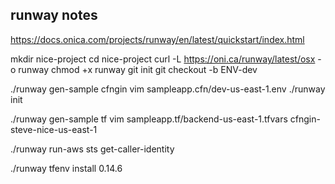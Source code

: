 ## runway notes

https://docs.onica.com/projects/runway/en/latest/quickstart/index.html

mkdir nice-project
cd nice-project
curl -L https://oni.ca/runway/latest/osx -o runway
chmod +x runway
git init
git checkout -b ENV-dev

./runway gen-sample cfngin
vim sampleapp.cfn/dev-us-east-1.env
./runway init

./runway gen-sample tf
vim sampleapp.tf/backend-us-east-1.tfvars
    cfngin-steve-nice-us-east-1
    
./runway run-aws sts get-caller-identity

./runway tfenv install 0.14.6
